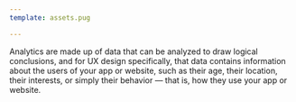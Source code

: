 ```yaml
---
template: assets.pug

---
```



[//]: # (Feel free to edit any of the values above or MD below.)
[//]: # (Your changes will be included in the new Markade generated HTML)

Analytics are made up of data that can be analyzed to draw logical conclusions, and for UX design specifically, that data contains information about the users of your app or website, such as their age, their location, their interests, or simply their behavior — that is, how they use your app or website.
